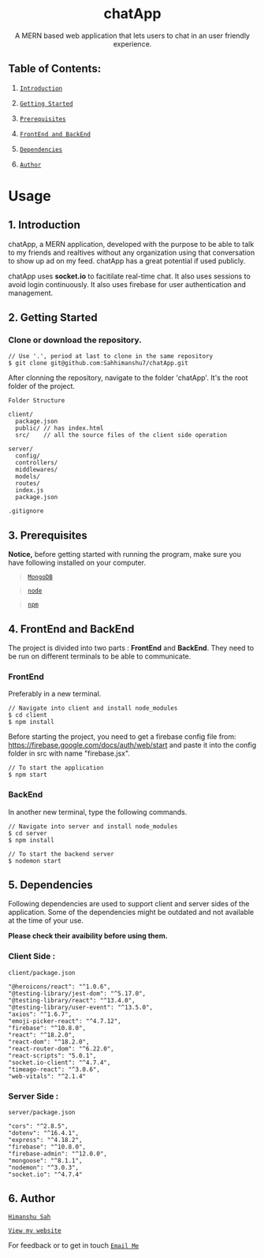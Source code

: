 <h1 align="center">
  chatApp
</h1>
<p align="center">
A MERN based web application that lets users to chat in an user friendly experience.
<p>

## Table of Contents:

1. [`Introduction`](#Introduction)

2. [`Getting Started`](#2-getting-started)

3. [`Prerequisites`](#3-prerequisites)

4. [`FrontEnd and BackEnd`](#4-frontend-and-backend)

5. [`Dependencies`](#5-dependencies)

6. [`Author`](#6-author)

# Usage

## 1. Introduction

chatApp, a MERN application, developed with the purpose to be able to talk to my friends and realtives without any organization using that conversation to show up ad on my feed. chatApp has a great potential if used publicly.

chatApp uses **socket.io** to facitilate real-time chat. It also uses sessions to avoid login continuously. It also uses firebase for user authentication and management.

## 2. Getting Started

### Clone or download the repository.

```Terminal
// Use '.', period at last to clone in the same repository
$ git clone git@github.com:Sahhimanshu7/chatApp.git
```

After clonning the repository, navigate to the folder 'chatApp'. It's the root folder of the project.

```
Folder Structure

client/
  package.json
  public/ // has index.html
  src/    // all the source files of the client side operation

server/
  config/
  controllers/
  middlewares/
  models/
  routes/
  index.js
  package.json

.gitignore
```

## 3. Prerequisites

**Notice,** before getting started with running the program, make sure you have following installed on your computer.

> [`MongoDB`](https://www.mongodb.com/)

> [`node`](https://nodejs.org/en)

> [`npm`](https://www.npmjs.com/)

## 4. FrontEnd and BackEnd

The project is divided into two parts : **FrontEnd** and **BackEnd**. They need to be run on different terminals to be able to communicate.

### FrontEnd

Preferably in a new terminal.

```
// Navigate into client and install node_modules
$ cd client
$ npm install
```

Before starting the project, you need to get a firebase config file from: https://firebase.google.com/docs/auth/web/start and paste it into the config folder in src with name "firebase.jsx".

```
// To start the application
$ npm start
```

### BackEnd

In another new terminal, type the following commands.

```
// Navigate into server and install node_modules
$ cd server
$ npm install
```

```
// To start the backend server
$ nodemon start
```

## 5. Dependencies

Following dependencies are used to support client and server sides of the application. Some of the dependencies might be outdated and not available at the time of your use.

**Please check their avaibility before using them.**

### Client Side :

`client/package.json`

```
"@heroicons/react": "^1.0.6",
"@testing-library/jest-dom": "^5.17.0",
"@testing-library/react": "^13.4.0",
"@testing-library/user-event": "^13.5.0",
"axios": "^1.6.7",
"emoji-picker-react": "^4.7.12",
"firebase": "^10.8.0",
"react": "^18.2.0",
"react-dom": "^18.2.0",
"react-router-dom": "^6.22.0",
"react-scripts": "5.0.1",
"socket.io-client": "^4.7.4",
"timeago-react": "^3.0.6",
"web-vitals": "^2.1.4"
```

### Server Side :

`server/package.json`

```
"cors": "^2.8.5",
"dotenv": "^16.4.1",
"express": "^4.18.2",
"firebase": "^10.8.0",
"firebase-admin": "^12.0.0",
"mongoose": "^8.1.1",
"nodemon": "^3.0.3",
"socket.io": "^4.7.4"
```

## 6. Author

[`Himanshu Sah`](https://github.com/Sahhimanshu7)

[`View my website`](https://www.sahhimanshu7.com)

For feedback or to get in touch
[`Email Me`](mailto:himanshusah41@gmail.com)
